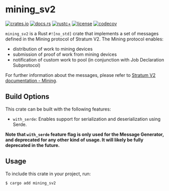 # mining_sv2

[![crates.io](https://img.shields.io/crates/v/mining_sv2.svg)](https://crates.io/crates/mining_sv2)
[![docs.rs](https://docs.rs/mining_sv2/badge.svg)](https://docs.rs/mining_sv2)
[![rustc+](https://img.shields.io/badge/rustc-1.75.0%2B-lightgrey.svg)](https://blog.rust-lang.org/2023/12/28/Rust-1.75.0.html)
[![license](https://img.shields.io/badge/license-MIT%2FApache--2.0-blue.svg)](https://github.com/stratum-mining/stratum/blob/main/LICENSE.md)
[![codecov](https://codecov.io/gh/stratum-mining/stratum/branch/main/graph/badge.svg)](https://app.codecov.io/gh/stratum-mining/stratum/tree/main/protocols%2Fv2%2Fmining_sv2)

`mining_sv2` is a Rust `#![no_std]` crate that implements a set of  messages defined in the Mining protocol of Stratum V2.
The Mining protocol enables:
- distribution of work to mining devices
- submission of proof of work from mining devices
- notification of custom work to pool (in conjunction with Job Declaration Subprotocol) 

For further information about the messages, please refer to [Stratum V2 documentation - Mining](https://stratumprotocol.org/specification/05-Mining-Protocol/).

## Build Options

This crate can be built with the following features:
- `with_serde`: Enables support for serialization and deserialization using Serde.

**Note that `with_serde` feature flag is only used for the Message Generator, and deprecated for any
other kind of usage. It will likely be fully deprecated in the future.**

## Usage

To include this crate in your project, run:

```bash
$ cargo add mining_sv2
```
